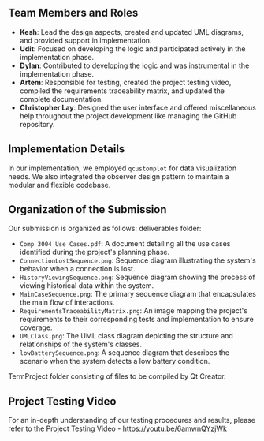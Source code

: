 ## Team Members and Roles

- **Kesh**: Lead the design aspects, created and updated UML diagrams, and provided support in implementation.
- **Udit**: Focused on developing the logic and participated actively in the implementation phase.
- **Dylan**: Contributed to developing the logic and was instrumental in the implementation phase.
- **Artem**: Responsible for testing, created the project testing video, compiled the requirements traceability matrix, and updated the complete documentation.
- **Christopher Lay**: Designed the user interface and offered miscellaneous help throughout the project development like managing the GitHub repository.

## Implementation Details

In our implementation, we employed `qcustomplot` for data visualization needs. We also integrated the observer design pattern to maintain a modular and flexible codebase.

## Organization of the Submission

Our submission is organized as follows:
deliverables folder:
- `Comp 3004 Use Cases.pdf`: A document detailing all the use cases identified during the project's planning phase.
- `ConnectionLostSequence.png`: Sequence diagram illustrating the system's behavior when a connection is lost.
- `HistoryViewingSequence.png`: Sequence diagram showing the process of viewing historical data within the system.
- `MainCaseSequence.png`: The primary sequence diagram that encapsulates the main flow of interactions.
- `RequirementsTraceabilityMatrix.png`: An image mapping the project's requirements to their corresponding tests and implementation to ensure coverage.
- `UMLClass.png`: The UML class diagram depicting the structure and relationships of the system's classes.
- `lowBatterySequence.png`: A sequence diagram that describes the scenario when the system detects a low battery condition.

TermProject folder consisting of files to be compiled by Qt Creator.

## Project Testing Video

For an in-depth understanding of our testing procedures and results, please refer to the Project Testing Video - https://youtu.be/6amwnQYzjWk
